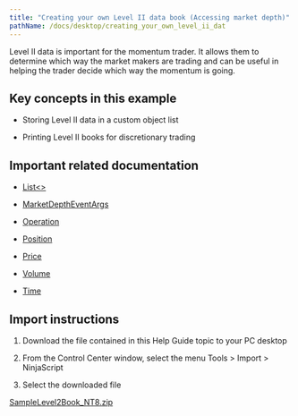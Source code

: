 ```yaml
---
title: "Creating your own Level II data book (Accessing market depth)"
pathName: /docs/desktop/creating_your_own_level_ii_dat
---
```


Level II data is important for the momentum trader. It allows them to determine which way the market makers are trading and can be useful in helping the trader decide which way the momentum is going.

## Key concepts in this example

- Storing Level II data in a custom object list

- Printing Level II books for discretionary trading

## Important related documentation

- [List<>](https://msdn.microsoft.com/en-us/library/6sh2ey19(v=vs.110).aspx)

- [MarketDepthEventArgs](/docs/desktop/marketdeptheventargs)

- [Operation](/docs/desktop/operations)

- [Position](/docs/desktop/position)

- [Price](/docs/desktop/price)

- [Volume](/docs/desktop/volume)

- [Time](/docs/desktop/time)

## Import instructions

1. Download the file contained in this Help Guide topic to your PC desktop

2. From the Control Center window, select the menu Tools > Import > NinjaScript

3. Select the downloaded file

[SampleLevel2Book_NT8.zip](https://ninjatrader.com/support/helpGuides/nt8/samples/SampleLevel2Book_NT8.zip)

